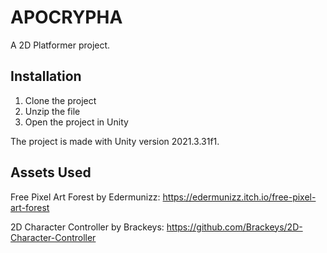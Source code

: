 # APOCRYPHA

A 2D Platformer project.

## Installation

1. Clone the project
2. Unzip the file
3. Open the project in Unity

The project is made with Unity version 2021.3.31f1.

## Assets Used

Free Pixel Art Forest by Edermunizz: https://edermunizz.itch.io/free-pixel-art-forest

2D Character Controller by Brackeys: https://github.com/Brackeys/2D-Character-Controller
